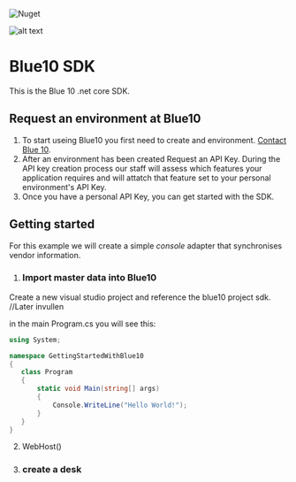 ![Nuget](https://img.shields.io/nuget/v/blue10sdk?label=Nuget&logo=nuget)

![alt text](https://login.blue10.com/Content/images/Blue10-Logo-RGB-156.png "Logo Title Text 1")
# Blue10 SDK

This is the Blue 10 .net core SDK.


## Request an environment at Blue10

1. To start useing Blue10 you first need to create and environment.
[Contact Blue 10](https://www.blue10.com/contact/).
2. After an environment has been created Request an API Key.
During the API key creation process our staff will assess which features your application requires and will attatch that feature set to your personal environment's API Key.
3. Once you have a personal API Key, you can get started with the SDK.


## Getting started

For this example we will create a simple _console_ adapter that synchronises vendor information.

1. ### Import master data into Blue10

Create a new  visual studio project and reference the blue10 project sdk.
//Later invullen

in the main Program.cs you will see this:
 ```cs
using System;

namespace GettingStartedWithBlue10
{
    class Program
    {
        static void Main(string[] args)
        {
            Console.WriteLine("Hello World!");
        }
    }
}
 ```

2. WebHost()

 3. ### create a desk




 
